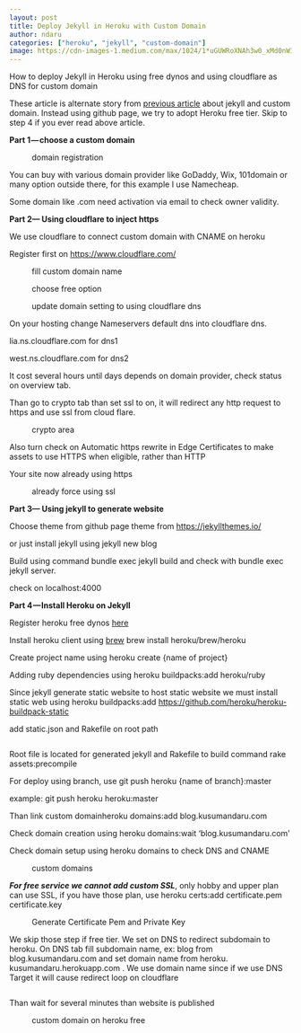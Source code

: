 ```yaml
---
layout: post
title: Deploy Jekyll in Heroku with Custom Domain
author: ndaru
categories: ["heroku", "jekyll", "custom-domain"]
image: https://cdn-images-1.medium.com/max/1024/1*uGUWRoXNAh3w0_xMd0nWIA.png
---
```

<p>How to deploy Jekyll in Heroku using free dynos and using cloudflare as DNS for custom domain</p><p>These article is alternate story from <a href="https://medium.com/@kusumandaru/create-personal-website-on-second-152339342b7c">previous article</a> about jekyll and custom domain. Instead using github page, we try to adopt Heroku free tier. Skip to step 4 if you ever read above article.</p><p><strong>Part 1 — choose a custom domain</strong></p><figure><img alt="" src="https://cdn-images-1.medium.com/max/1024/1*uGUWRoXNAh3w0_xMd0nWIA.png" /><figcaption>domain registration</figcaption></figure><p>You can buy with various domain provider like GoDaddy, Wix, 101domain or many option outside there, for this example I use Namecheap.</p><p>Some domain like .com need activation via email to check owner validity.</p><p><strong>Part 2— Using cloudflare to inject https</strong></p><p>We use cloudflare to connect custom domain with CNAME on heroku</p><p>Register first on <a href="https://www.cloudflare.com/">https://www.cloudflare.com/</a></p><figure><img alt="" src="https://cdn-images-1.medium.com/max/832/1*8NbToPoehLquG87WX7LcZg.png" /><figcaption>fill custom domain name</figcaption></figure><figure><img alt="" src="https://cdn-images-1.medium.com/max/666/1*kGTJWcFqvz4y_v5Jkb9ljA.png" /><figcaption>choose free option</figcaption></figure><figure><img alt="" src="https://cdn-images-1.medium.com/max/1024/1*MTLjmTVwVzTVPv5nzDNuWA.png" /><figcaption>update domain setting to using cloudflare dns</figcaption></figure><p>On your hosting change Nameservers default dns into cloudflare dns.</p><p>lia.ns.cloudflare.com for dns1</p><p>west.ns.cloudflare.com for dns2</p><p>It cost several hours until days depends on domain provider, check status on overview tab.</p><p>Than go to crypto tab than set ssl to on, it will redirect any http request to https and use ssl from cloud flare.</p><figure><img alt="" src="https://cdn-images-1.medium.com/max/1024/1*k5QAmRIl7YkbaW9PcMA3cw.png" /><figcaption>crypto area</figcaption></figure><p>Also turn check on Automatic https rewrite in Edge Certificates to make assets to use HTTPS when eligible, rather than HTTP</p><p>Your site now already using https</p><figure><img alt="" src="https://cdn-images-1.medium.com/max/704/1*L0eG2mrD4sV4qg4BCg9FzQ.png" /><figcaption>already force using ssl</figcaption></figure><p><strong>Part 3— Using jekyll to generate website</strong></p><p>Choose theme from github page theme from <a href="https://jekyllthemes.io/">https://jekyllthemes.io/</a></p><p>or just install jekyll using jekyll new blog</p><p>Build using command bundle exec jekyll build and check with bundle exec jekyll server.</p><p>check on localhost:4000</p><p><strong>Part 4 — Install Heroku on Jekyll</strong></p><p>Register heroku free dynos <a href="https://www.heroku.com/free">here</a></p><p>Install heroku client using <a href="http://brew install heroku/brew/heroku">brew</a> brew install heroku/brew/heroku</p><p>Create project name using heroku create {name of project}</p><p>Adding ruby dependencies using heroku buildpacks:add heroku/ruby</p><p>Since jekyll generate static website to host static website we must install static web using heroku buildpacks:add <a href="https://github.com/heroku/heroku-buildpack-static">https://github.com/heroku/heroku-buildpack-static</a></p><p>add static.json and Rakefile on root path</p><iframe src="" width="0" height="0" frameborder="0" scrolling="no"><a href="https://medium.com/media/e9716fb8458e073d971e3af35b79bf34/href">https://medium.com/media/e9716fb8458e073d971e3af35b79bf34/href</a></iframe><p>Root file is located for generated jekyll and Rakefile to build command rake assets:precompile</p><p>For deploy using branch, use git push heroku {name of branch}:master</p><p>example: git push heroku heroku:master</p><p>Than link custom domainheroku domains:add blog.kusumandaru.com</p><p>Check domain creation using heroku domains:wait ‘blog.kusumandaru.com&#39;</p><p>Check domain setup using heroku domains to check DNS and CNAME</p><figure><img alt="" src="https://cdn-images-1.medium.com/max/1024/1*J5kKWdMwBrqrg_LXZJjSkg.png" /><figcaption>custom domains</figcaption></figure><p><strong><em>For free service we cannot add custom SSL</em></strong>, only hobby and upper plan can use SSL, if you have those plan, use heroku certs:add certificate.pem certificate.key</p><figure><img alt="" src="https://cdn-images-1.medium.com/max/1024/1*XwZWveg2AbyjSrnx4nO8Gg.png" /><figcaption>Generate Certificate Pem and Private Key</figcaption></figure><p>We skip those step if free tier. We set on DNS to redirect subdomain to heroku. On DNS tab fill subdomain name, ex: blog from blog.kusumandaru.com and set domain name from heroku. kusumandaru.herokuapp.com . We use domain name since if we use DNS Target it will cause redirect loop on cloudflare</p><figure><img alt="" src="https://cdn-images-1.medium.com/max/1024/1*0O0vxWUKftLlvRf6fB2rSA.png" /></figure><p>Than wait for several minutes than website is published</p><figure><img alt="" src="https://cdn-images-1.medium.com/max/1024/1*j9ZbhqEBps80bCSn2NIq4w.png" /><figcaption>custom domain on heroku free</figcaption></figure><img src="https://medium.com/_/stat?event=post.clientViewed&referrerSource=full_rss&postId=e5d2b793fac0" width="1" height="1" alt="">